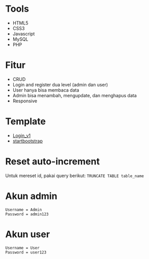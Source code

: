 # Tools
* HTML5
* CSS3
* Javascript
* MySQL
* PHP

# Fitur
* CRUD
* Login and register dua level (admin dan user)
* User hanya bisa membaca data
* Admin bisa menambah, mengupdate, dan menghapus data
* Responsive

# Template
* [Login_v1](https://colorlib.com/wp/template/login-form-v1/)
* [startbootstrap](https://startbootstrap.com/templates/sb-admin/)

# Reset auto-increment
Untuk mereset id, pakai query berikut:
`TRUNCATE TABLE table_name`

# Akun admin
    Username = Admin
    Password = admin123

# Akun user
    Username = User
    Password = user123